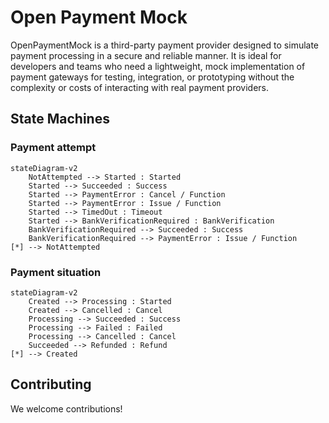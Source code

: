# Open Payment Mock

OpenPaymentMock is a third-party payment provider designed to simulate payment processing in a secure and reliable manner. It is ideal for developers and teams who need a lightweight, mock implementation of payment gateways for testing, integration, or prototyping without the complexity or costs of interacting with real payment providers.

## State Machines

### Payment attempt

```mermaid
stateDiagram-v2
	NotAttempted --> Started : Started
	Started --> Succeeded : Success
	Started --> PaymentError : Cancel / Function
	Started --> PaymentError : Issue / Function
	Started --> TimedOut : Timeout
	Started --> BankVerificationRequired : BankVerification
	BankVerificationRequired --> Succeeded : Success
	BankVerificationRequired --> PaymentError : Issue / Function
[*] --> NotAttempted
```

### Payment situation

```mermaid
stateDiagram-v2
	Created --> Processing : Started
	Created --> Cancelled : Cancel
	Processing --> Succeeded : Success
	Processing --> Failed : Failed
	Processing --> Cancelled : Cancel
	Succeeded --> Refunded : Refund
[*] --> Created
```

## Contributing

We welcome contributions! 